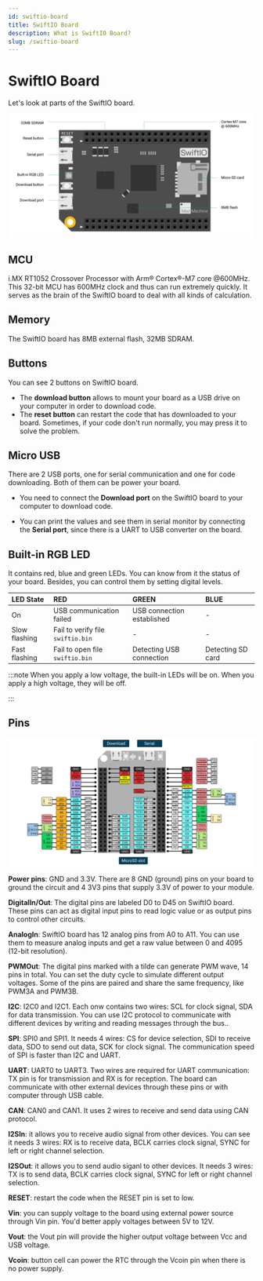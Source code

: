 ```yaml
---
id: swiftio-board
title: SwiftIO Board
description: What is SwiftIO Board?
slug: /swiftio-board
---
```


# SwiftIO Board

Let's look at parts of the SwiftIO board.


![SwiftIO board](img/SwiftIOParts.png)


## **MCU**

i.MX RT1052 Crossover Processor with Arm® Cortex®-M7 core @600MHz. This 32-bit MCU has 600MHz clock and thus can run extremely quickly. It serves as the brain of the SwiftIO board to deal with all kinds of calculation.


## **Memory** 

The SwiftIO board has 8MB external flash, 32MB SDRAM.


## **Buttons**

You can see 2 buttons on SwiftIO board. 
- The **download button** allows to mount your board as a USB drive on your computer in order to download code. 
- The **reset button** can restart the code that has downloaded to your board. Sometimes, if your code don't run normally, you may press it to solve the problem.


## **Micro USB**

There are 2 USB ports, one for serial communication and one for code downloading. Both of them can be power your board.

- You need to connect the **Download port** on the SwiftIO board to your computer to download code.

- You can print the values and see them in serial monitor by connecting the **Serial port**, since there is a UART to USB converter on the board.

 

## **Built-in RGB LED** 
It contains red, blue and green LEDs. You can know from it the status of your board. Besides, you can control them by setting digital levels. 

| LED State | RED | GREEN | BLUE |
| :--- | :--- | :--- | :--- |
| On | USB communication failed | USB connection established | - |
| Slow flashing | Fail to verify file `swiftio.bin` | - | - |
| Fast flashing | Fail to open file `swiftio.bin` | Detecting USB connection | Detecting SD card |



:::note
When you apply a low voltage, the built-in LEDs will be on. When you apply a high voltage, they will be off.

:::


## **Pins**

![SwiftIO pinout](img/SwiftIOPinout.png)

**Power pins**: GND and 3.3V. There are 8 GND (ground) pins on your board to ground the circuit and 4 3V3 pins that supply 3.3V of power to your module.


**DigitalIn/Out**: The digital pins are labeled D0 to D45 on SwiftIO board. These pins can act as digital input pins to read logic value or as output pins to control other circuits.

**AnalogIn**: SwiftIO board has 12 analog pins from A0 to A11. You can use them to measure analog inputs and get a raw value between 0 and 4095 (12-bit resolution).

**PWMOut**: The digital pins marked with a tilde can generate PWM wave, 14 pins in total. You can set the duty cycle to simulate different output voltages. Some of the pins are paired and share the same frequency, like PWM3A and PWM3B. 



**I2C**: I2C0 and I2C1. Each onw contains two wires: SCL for clock signal, SDA for data transmission. You can use I2C protocol to communicate with different devices by writing and reading messages through the bus..

**SPI**: SPI0 and SPI1. It needs 4 wires: CS for device selection, SDI to receive data, SDO to send out data, SCK for clock signal. The communication speed of SPI is faster than I2C and UART.

**UART**: UART0 to UART3. Two wires are required for UART communication: TX pin is for transmission and RX is for reception. The board can communicate with other external devices through these pins or with computer through USB cable.

**CAN**: CAN0 and CAN1. It uses 2 wires to receive and send data using CAN protocol.

**I2SIn**: it allows you to receive audio signal from other devices. You can see it needs 3 wires: RX is to receive data, BCLK carries clock signal, SYNC for left or right channel selection.

**I2SOut**: it allows you to send audio siganl to other devices. It needs 3 wires: TX is to send data, BCLK carries clock signal, SYNC for left or right channel selection.

**RESET**: restart the code when the RESET pin is set to low.

**Vin**: you can supply voltage to the board using external power source through Vin pin. You'd better apply voltages between 5V to 12V.

**Vout**: the Vout pin will provide the higher output voltage between Vcc and  USB voltage.

**Vcoin**: button cell can power the RTC through the Vcoin pin when there is no power supply.

